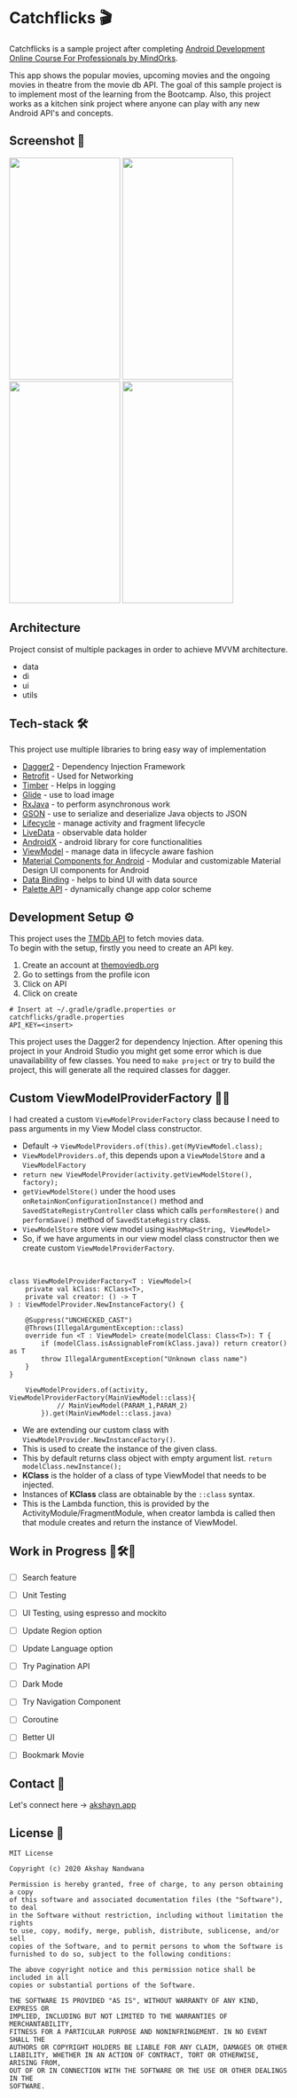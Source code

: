 # Catchflicks 🎬
Catchflicks is a sample project after completing [Android Development Online Course For Professionals by MindOrks](https://bootcamp.mindorks.com/). 

This app shows the popular movies, upcoming movies and the ongoing movies in theatre from the movie db API.
The goal of this sample project is to implement most of the learning from the Bootcamp. Also, this project works as a kitchen sink project where anyone can play with any new Android API's and concepts.


## Screenshot 📱
<p float="left">
<img src="https://raw.github.com/anandwana001/catchflicks/master/screenshot/update_screenshot.jpg" width="200" height="400" />
<img src="https://raw.github.com/anandwana001/catchflicks/master/screenshot/detail_screen.jpg" width="200" height="400" />
<img src="https://raw.github.com/anandwana001/catchflicks/master/screenshot/search_frag.jpg" width="200" height="400" />
<img src="https://raw.github.com/anandwana001/catchflicks/master/screenshot/search_result.jpg" width="200" height="400" />
</p>


## Architecture
Project consist of multiple packages in order to achieve MVVM architecture.
* data
* di
* ui
* utils


## Tech-stack 🛠
This project use multiple libraries to bring easy way of implementation
- [Dagger2](https://dagger.dev/) - Dependency Injection Framework
- [Retrofit](https://square.github.io/retrofit/) - Used for Networking
- [Timber](https://github.com/JakeWharton/timber) - Helps in logging 
- [Glide](https://github.com/bumptech/glide) - use to load image
- [RxJava](https://github.com/ReactiveX/RxJava) - to perform asynchronous work
- [GSON](https://github.com/google/gson) - use to serialize and deserialize Java objects to JSON
- [Lifecycle](https://developer.android.com/topic/libraries/architecture/lifecycle) - manage activity and fragment lifecycle
- [LiveData](https://developer.android.com/topic/libraries/architecture/livedata) - observable data holder
- [AndroidX](https://developer.android.com/jetpack/androidx) - android library for core functionalities
- [ViewModel](https://developer.android.com/topic/libraries/architecture/viewmodel) - manage data in lifecycle aware fashion
- [Material Components for Android](https://github.com/material-components/material-components-android) - Modular and customizable Material Design UI components for Android
- [Data Binding](https://developer.android.com/topic/libraries/data-binding) - helps to bind UI with data source
- [Palette API](https://developer.android.com/training/material/palette-colors) - dynamically change app color scheme


## Development Setup ⚙️
This project uses the [TMDb API](https://developers.themoviedb.org/4/getting-started) to fetch movies data.<br>
To begin with the setup, firstly you need to create an API key. 

1. Create an account at [themoviedb.org](https://www.themoviedb.org/documentation/api)
1. Go to settings from the profile icon
1. Click on API
1. Click on create

```
# Insert at ~/.gradle/gradle.properties or catchflicks/gradle.properties
API_KEY=<insert>
```
This project uses the Dagger2 for dependency Injection. After opening this project in your Android Studio you might get some error which is due unavailability of few classes. You need to `make project` or try to build the project, this will generate all the required classes for dagger. 


## Custom ViewModelProviderFactory 🦾🦿
I had created a custom `ViewModelProviderFactory` class because I need to pass arguments in my View Model class constructor. 

- Default -> `ViewModelProviders.of(this).get(MyViewModel.class);`
- `ViewModelProviders.of`, this depends upon a `ViewModelStore` and a `ViewModelFactory`
- `return new ViewModelProvider(activity.getViewModelStore(), factory);`
- `getViewModelStore()` under the hood uses `onRetainNonConfigurationInstance()` method and `SavedStateRegistryController` class which calls `performRestore()` and `performSave()` method of `SavedStateRegistry` class. 
- `ViewModelStore` store view model using `HashMap<String, ViewModel>`
- So, if we have arguments in our view model class constructor then we create custom `ViewModelProviderFactory`.

<br>

```
class ViewModelProviderFactory<T : ViewModel>(
    private val kClass: KClass<T>,
    private val creator: () -> T
) : ViewModelProvider.NewInstanceFactory() {

    @Suppress("UNCHECKED_CAST")
    @Throws(IllegalArgumentException::class)
    override fun <T : ViewModel> create(modelClass: Class<T>): T {
        if (modelClass.isAssignableFrom(kClass.java)) return creator() as T
        throw IllegalArgumentException("Unknown class name")
    }
}
```

```
    ViewModelProviders.of(activity, ViewModelProviderFactory(MainViewModel::class){
            // MainViewModel(PARAM_1,PARAM_2)
        }).get(MainViewModel::class.java)
```

- We are extending our custom class with `ViewModelProvider.NewInstanceFactory()`.
- This is used to create the instance of the given class. 
- This by default returns class object with empty argument list. `return modelClass.newInstance();`
- **KClass** is the holder of a class of type ViewModel that needs to be injected.
- Instances of **KClass** class are obtainable by the `::class` syntax.
- This is the Lambda function, this is provided by the ActivityModule/FragmentModule, when creator lambda is called then that module creates and return the instance of ViewModel.


## Work in Progress 🚧🛠🚧
- [ ] Search feature
- [ ] Unit Testing
- [ ] UI Testing, using espresso and mockito
- [ ] Update Region option
- [ ] Update Language option
- [ ] Try Pagination API
- [ ] Dark Mode
- [ ] Try Navigation Component
- [ ] Coroutine
- [ ] Better UI
- [ ] Bookmark Movie


## Contact 🔗
Let's connect here -> [akshayn.app](https://akshayn.app/)


## License 📝
```
MIT License

Copyright (c) 2020 Akshay Nandwana

Permission is hereby granted, free of charge, to any person obtaining a copy
of this software and associated documentation files (the "Software"), to deal
in the Software without restriction, including without limitation the rights
to use, copy, modify, merge, publish, distribute, sublicense, and/or sell
copies of the Software, and to permit persons to whom the Software is
furnished to do so, subject to the following conditions:

The above copyright notice and this permission notice shall be included in all
copies or substantial portions of the Software.

THE SOFTWARE IS PROVIDED "AS IS", WITHOUT WARRANTY OF ANY KIND, EXPRESS OR
IMPLIED, INCLUDING BUT NOT LIMITED TO THE WARRANTIES OF MERCHANTABILITY,
FITNESS FOR A PARTICULAR PURPOSE AND NONINFRINGEMENT. IN NO EVENT SHALL THE
AUTHORS OR COPYRIGHT HOLDERS BE LIABLE FOR ANY CLAIM, DAMAGES OR OTHER
LIABILITY, WHETHER IN AN ACTION OF CONTRACT, TORT OR OTHERWISE, ARISING FROM,
OUT OF OR IN CONNECTION WITH THE SOFTWARE OR THE USE OR OTHER DEALINGS IN THE
SOFTWARE.
